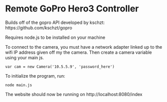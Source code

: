 Remote GoPro Hero3 Controller
==============================

<p>Builds off of the gopro API developed by kschzt: https://github.com/kschzt/gopro</p>

<p>Requires node.js to be installed on your machine</p>

<p>To connect to the camera, you must have a network adapter linked up to the wifi IP address given off my the camera. Then create a camera variable using your main js.</p>

<pre><code>var cam = new Camera('10.5.5.9', 'password_here')</code></pre>

<p>To initialize the program, run:</p>

<pre><code>node main.js</code></pre>

The website should now be running on http://localhost:8080/index